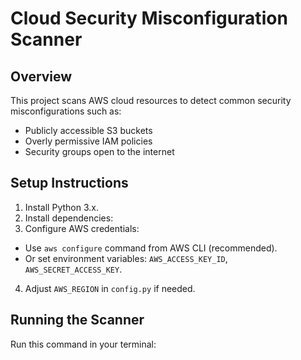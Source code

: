 # Cloud Security Misconfiguration Scanner

## Overview
This project scans AWS cloud resources to detect common security misconfigurations such as:
- Publicly accessible S3 buckets
- Overly permissive IAM policies
- Security groups open to the internet

## Setup Instructions

1. Install Python 3.x.
2. Install dependencies:
3. Configure AWS credentials:
- Use `aws configure` command from AWS CLI (recommended).
- Or set environment variables: `AWS_ACCESS_KEY_ID`, `AWS_SECRET_ACCESS_KEY`.
4. Adjust `AWS_REGION` in `config.py` if needed.

## Running the Scanner

Run this command in your terminal:
